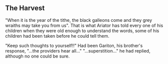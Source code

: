 ## The Harvest

"When it is the year of the tithe, the black galleons come and they grey wraiths may take you from us". That is what Ariator has told every one of his children when they were old enough to understand the words, some of his children had been taken before he could tell them. 

"Keep such thoughts to yourself!!" Had been Gariton, his brother's response, "...the providers hear all..." "...superstition..." he had replied, although no one could be sure.
